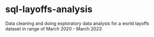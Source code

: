 # sql-layoffs-analysis
Data cleaning and doing exploratory data analysis for a world layoffs dataset in range of March 2020 - March 2023
